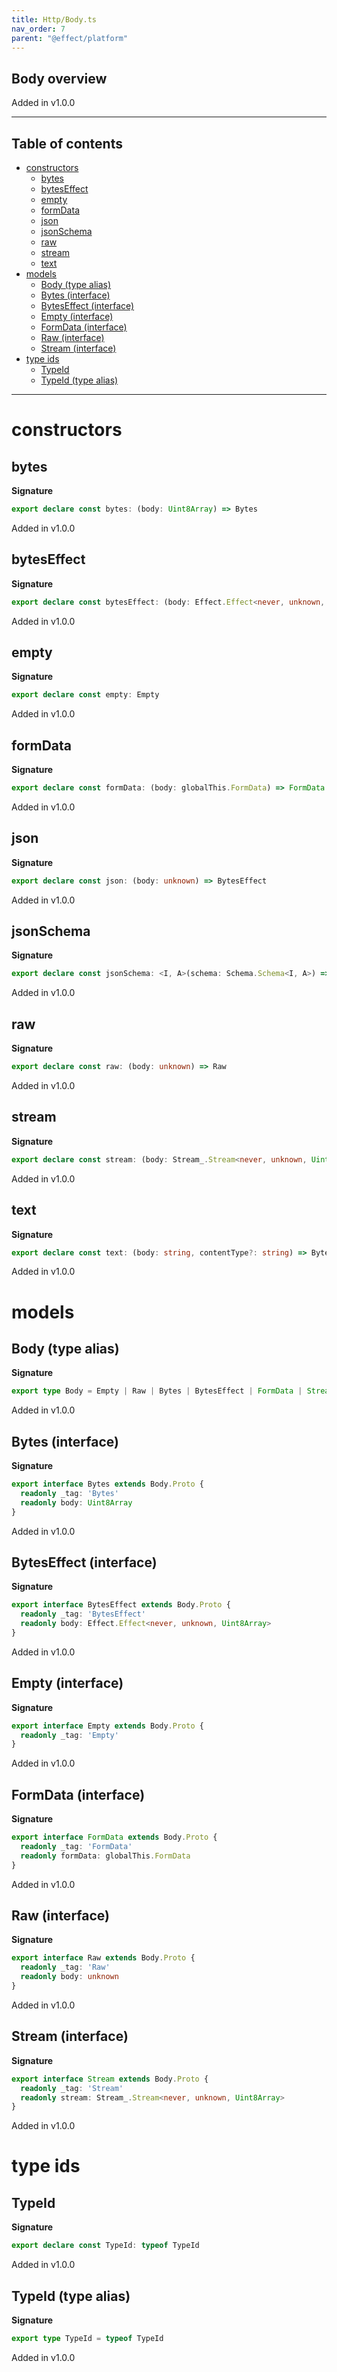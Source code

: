 ```yaml
---
title: Http/Body.ts
nav_order: 7
parent: "@effect/platform"
---
```


## Body overview

Added in v1.0.0

---

<h2 class="text-delta">Table of contents</h2>

- [constructors](#constructors)
  - [bytes](#bytes)
  - [bytesEffect](#byteseffect)
  - [empty](#empty)
  - [formData](#formdata)
  - [json](#json)
  - [jsonSchema](#jsonschema)
  - [raw](#raw)
  - [stream](#stream)
  - [text](#text)
- [models](#models)
  - [Body (type alias)](#body-type-alias)
  - [Bytes (interface)](#bytes-interface)
  - [BytesEffect (interface)](#byteseffect-interface)
  - [Empty (interface)](#empty-interface)
  - [FormData (interface)](#formdata-interface)
  - [Raw (interface)](#raw-interface)
  - [Stream (interface)](#stream-interface)
- [type ids](#type-ids)
  - [TypeId](#typeid)
  - [TypeId (type alias)](#typeid-type-alias)

---

# constructors

## bytes

**Signature**

```ts
export declare const bytes: (body: Uint8Array) => Bytes
```

Added in v1.0.0

## bytesEffect

**Signature**

```ts
export declare const bytesEffect: (body: Effect.Effect<never, unknown, Uint8Array>) => BytesEffect
```

Added in v1.0.0

## empty

**Signature**

```ts
export declare const empty: Empty
```

Added in v1.0.0

## formData

**Signature**

```ts
export declare const formData: (body: globalThis.FormData) => FormData
```

Added in v1.0.0

## json

**Signature**

```ts
export declare const json: (body: unknown) => BytesEffect
```

Added in v1.0.0

## jsonSchema

**Signature**

```ts
export declare const jsonSchema: <I, A>(schema: Schema.Schema<I, A>) => (body: A) => BytesEffect
```

Added in v1.0.0

## raw

**Signature**

```ts
export declare const raw: (body: unknown) => Raw
```

Added in v1.0.0

## stream

**Signature**

```ts
export declare const stream: (body: Stream_.Stream<never, unknown, Uint8Array>) => Stream
```

Added in v1.0.0

## text

**Signature**

```ts
export declare const text: (body: string, contentType?: string) => Bytes
```

Added in v1.0.0

# models

## Body (type alias)

**Signature**

```ts
export type Body = Empty | Raw | Bytes | BytesEffect | FormData | Stream
```

Added in v1.0.0

## Bytes (interface)

**Signature**

```ts
export interface Bytes extends Body.Proto {
  readonly _tag: 'Bytes'
  readonly body: Uint8Array
}
```

Added in v1.0.0

## BytesEffect (interface)

**Signature**

```ts
export interface BytesEffect extends Body.Proto {
  readonly _tag: 'BytesEffect'
  readonly body: Effect.Effect<never, unknown, Uint8Array>
}
```

Added in v1.0.0

## Empty (interface)

**Signature**

```ts
export interface Empty extends Body.Proto {
  readonly _tag: 'Empty'
}
```

Added in v1.0.0

## FormData (interface)

**Signature**

```ts
export interface FormData extends Body.Proto {
  readonly _tag: 'FormData'
  readonly formData: globalThis.FormData
}
```

Added in v1.0.0

## Raw (interface)

**Signature**

```ts
export interface Raw extends Body.Proto {
  readonly _tag: 'Raw'
  readonly body: unknown
}
```

Added in v1.0.0

## Stream (interface)

**Signature**

```ts
export interface Stream extends Body.Proto {
  readonly _tag: 'Stream'
  readonly stream: Stream_.Stream<never, unknown, Uint8Array>
}
```

Added in v1.0.0

# type ids

## TypeId

**Signature**

```ts
export declare const TypeId: typeof TypeId
```

Added in v1.0.0

## TypeId (type alias)

**Signature**

```ts
export type TypeId = typeof TypeId
```

Added in v1.0.0
